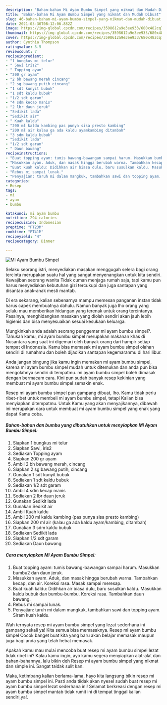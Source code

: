 ```yaml
---
description: "Bahan-bahan Mi Ayam Bumbu Simpel yang nikmat dan Mudah Dibuat"
title: "Bahan-bahan Mi Ayam Bumbu Simpel yang nikmat dan Mudah Dibuat"
slug: 46-bahan-bahan-mi-ayam-bumbu-simpel-yang-nikmat-dan-mudah-dibuat
date: 2021-03-30T08:12:06.882Z
image: https://img-global.cpcdn.com/recipes/3598612a9e3ee933/680x482cq70/mi-ayam-bumbu-simpel-foto-resep-utama.jpg
thumbnail: https://img-global.cpcdn.com/recipes/3598612a9e3ee933/680x482cq70/mi-ayam-bumbu-simpel-foto-resep-utama.jpg
cover: https://img-global.cpcdn.com/recipes/3598612a9e3ee933/680x482cq70/mi-ayam-bumbu-simpel-foto-resep-utama.jpg
author: Cynthia Thompson
ratingvalue: 3.5
reviewcount: 7
recipeingredient:
- "1 bungkus mi telur"
- " Sawi iris2"
- " Topping ayam"
- "200 gr ayam"
- "2 bh bawang merah cincang"
- "2 sg bawang putih cincang"
- "1 sdt kunyit bubuk"
- "1 sdt kaldu bubuk"
- "1/2 sdt garam"
- "4 sdm kecap manis"
- "2 lbr daun jeruk"
- "Sedikit lada"
- "Sedikit air"
- " Kuah kaldu"
- "200 ml kaldu kambing pas punya sisa presto kambing"
- "200 ml air kalau ga ada kaldu ayamkambing ditambah"
- "3 sdm kaldu bubuk"
- "Sedikit lada"
- "1/2 sdt garam"
- " Daun bawang"
recipeinstructions:
- "Buat topping ayam: tumis bawang-bawangan sampai harum. Masukkan bumbu2 dan daun jeruk."
- "Masukkan ayam. Aduk, dan masak hingga berubah warna. Tambahkan kecap, dan air. Koreksi rasa. Masak sampai meresap."
- "Buat kuah kaldu: Didihkan air biasa dulu, baru susulkan kaldu. Masukkan kaldu bubuk dan bumbu-bumbu. Koreksi rasa. Tambahkan daun bawang."
- "Rebus mi sampai lunak."
- "Penyajian: taruh mi dalam mangkuk, tambahkan sawi dan topping ayam. Siram kuah kaldu."
categories:
- Resep
tags:
- mi
- ayam
- bumbu

katakunci: mi ayam bumbu 
nutrition: 294 calories
recipecuisine: Indonesian
preptime: "PT23M"
cooktime: "PT41M"
recipeyield: "4"
recipecategory: Dinner

---
```



![Mi Ayam Bumbu Simpel](https://img-global.cpcdn.com/recipes/3598612a9e3ee933/680x482cq70/mi-ayam-bumbu-simpel-foto-resep-utama.jpg)

Selaku seorang istri, menyediakan masakan menggugah selera bagi orang tercinta merupakan suatu hal yang sangat menyenangkan untuk kita sendiri. Kewajiban seorang  wanita Tidak cuman menjaga rumah saja, tapi kamu pun harus menyediakan kebutuhan gizi tercukupi dan juga santapan yang disantap anak-anak mesti mantab.

Di era  sekarang, kalian sebenarnya mampu memesan panganan instan tidak harus capek membuatnya dahulu. Namun banyak juga lho orang yang selalu mau memberikan hidangan yang terenak untuk orang tercintanya. Pasalnya, menghidangkan masakan yang diolah sendiri akan jauh lebih higienis dan bisa menyesuaikan sesuai kesukaan keluarga. 



Mungkinkah anda adalah seorang penggemar mi ayam bumbu simpel?. Tahukah kamu, mi ayam bumbu simpel merupakan makanan khas di Nusantara yang saat ini digemari oleh banyak orang dari hampir setiap tempat di Indonesia. Kamu bisa memasak mi ayam bumbu simpel olahan sendiri di rumahmu dan boleh dijadikan santapan kegemaranmu di hari libur.

Anda jangan bingung jika kamu ingin memakan mi ayam bumbu simpel, karena mi ayam bumbu simpel mudah untuk ditemukan dan anda pun bisa mengolahnya sendiri di tempatmu. mi ayam bumbu simpel boleh dimasak dengan bermacam cara. Kini pun sudah banyak resep kekinian yang membuat mi ayam bumbu simpel semakin enak.

Resep mi ayam bumbu simpel pun gampang dibuat, lho. Kamu tidak perlu ribet-ribet untuk membeli mi ayam bumbu simpel, tetapi Kalian bisa menyiapkan ditempatmu. Untuk Kamu yang akan menyajikannya, dibawah ini merupakan cara untuk membuat mi ayam bumbu simpel yang enak yang dapat Kamu coba.

<!--inarticleads1-->

##### Bahan-bahan dan bumbu yang dibutuhkan untuk menyiapkan Mi Ayam Bumbu Simpel:

1. Siapkan 1 bungkus mi telur
1. Siapkan  Sawi, iris2
1. Sediakan  Topping ayam
1. Siapkan 200 gr ayam
1. Ambil 2 bh bawang merah, cincang
1. Siapkan 2 sg bawang putih, cincang
1. Gunakan 1 sdt kunyit bubuk
1. Sediakan 1 sdt kaldu bubuk
1. Sediakan 1/2 sdt garam
1. Ambil 4 sdm kecap manis
1. Sediakan 2 lbr daun jeruk
1. Gunakan Sedikit lada
1. Gunakan Sedikit air
1. Ambil  Kuah kaldu
1. Ambil 200 ml kaldu kambing (pas punya sisa presto kambing)
1. Siapkan 200 ml air (kalau ga ada kaldu ayam/kambing, ditambah)
1. Gunakan 3 sdm kaldu bubuk
1. Sediakan Sedikit lada
1. Siapkan 1/2 sdt garam
1. Sediakan  Daun bawang




<!--inarticleads2-->

##### Cara menyiapkan Mi Ayam Bumbu Simpel:

1. Buat topping ayam: tumis bawang-bawangan sampai harum. Masukkan bumbu2 dan daun jeruk.
1. Masukkan ayam. Aduk, dan masak hingga berubah warna. Tambahkan kecap, dan air. Koreksi rasa. Masak sampai meresap.
1. Buat kuah kaldu: Didihkan air biasa dulu, baru susulkan kaldu. Masukkan kaldu bubuk dan bumbu-bumbu. Koreksi rasa. Tambahkan daun bawang.
1. Rebus mi sampai lunak.
1. Penyajian: taruh mi dalam mangkuk, tambahkan sawi dan topping ayam. Siram kuah kaldu.




Wah ternyata resep mi ayam bumbu simpel yang lezat sederhana ini gampang sekali ya! Kita semua bisa memasaknya. Resep mi ayam bumbu simpel Cocok banget buat kita yang baru akan belajar memasak maupun juga bagi anda yang telah hebat memasak.

Apakah kamu mau mulai mencoba buat resep mi ayam bumbu simpel lezat tidak ribet ini? Kalau kamu ingin, ayo kamu segera menyiapkan alat-alat dan bahan-bahannya, lalu bikin deh Resep mi ayam bumbu simpel yang nikmat dan simple ini. Sangat taidak sulit kan. 

Maka, ketimbang kalian berlama-lama, hayo kita langsung bikin resep mi ayam bumbu simpel ini. Pasti anda tiidak akan nyesel sudah buat resep mi ayam bumbu simpel lezat sederhana ini! Selamat berkreasi dengan resep mi ayam bumbu simpel mantab tidak rumit ini di tempat tinggal kalian sendiri,ya!.

